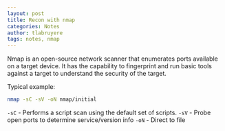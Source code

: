 ```yaml
---
layout: post
title: Recon with nmap
categories: Notes
author: tlabruyere
tags: notes, nmap
---
```


Nmap is an open-source network scanner that enumerates ports available on a target device. It has the capability to fingerprint and run basic tools against a target to understand the security of the target.

Typical example:

```bash
nmap -sC -sV -oN nmap/initial
```

`-sC` - Performs a script scan using the default set of scripts.
`-sV` - Probe open ports to determine service/version info
`-oN` - Direct to file


